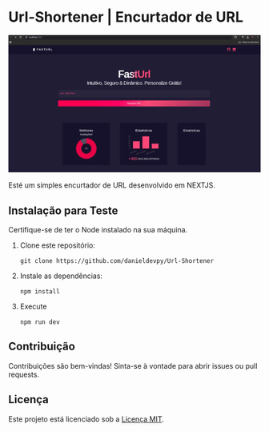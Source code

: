 # Url-Shortener | Encurtador de URL

![Descrição do GIF](./public/shorneter.gif)


Esté um simples encurtador de URL desenvolvido em NEXTJS.

## Instalação para Teste

Certifique-se de ter o Node instalado na sua máquina.

1. Clone este repositório:

    ```
    git clone https://github.com/danieldevpy/Url-Shortener
    ```

2. Instale as dependências:

    ```
    npm install
    ```

3. Execute 
    ```
    npm run dev
    ```

## Contribuição

Contribuições são bem-vindas! Sinta-se à vontade para abrir issues ou pull requests.

## Licença

Este projeto está licenciado sob a [Licença MIT](LICENSE).
